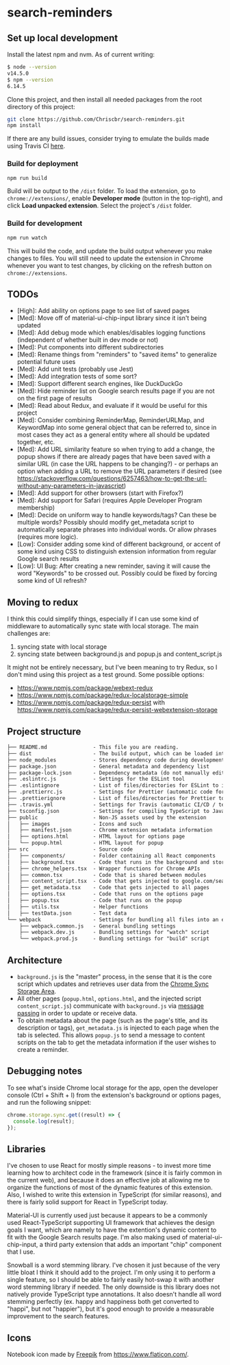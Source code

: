 # search-reminders

## Set up local development

Install the latest npm and nvm. As of current writing:

```bash
$ node --version
v14.5.0
$ npm --version
6.14.5
```

Clone this project, and then install all needed packages from the root directory
of this project:

```bash
git clone https://github.com/Chriscbr/search-reminders.git
npm install
```

If there are any build issues, consider trying to emulate the builds made using
Travis CI [here](https://travis-ci.org/Chriscbr/search-reminders/builds/).

### Build for deployment

```bash
npm run build
```

Build will be output to the `/dist` folder. To load the extension, go to
`chrome://extensions/`, enable **Developer mode** (button in the top-right), and
click **Load unpacked extension**. Select the project's `/dist` folder.

### Build for development

```bash
npm run watch
```

This will build the code, and update the build output whenever you make changes
to files. You will still need to update the extension in Chrome whenever you
want to test changes, by clicking on the refresh button on
`chrome://extensions`.

## TODOs

- [High]: Add ability on options page to see list of saved pages
- [Med]: Move off of material-ui-chip-input library since it isn't being updated
- [Med]: Add debug mode which enables/disables logging functions (independent
  of whether built in dev mode or not)
- [Med]: Put components into different subdirectories
- [Med]: Rename things from "reminders" to "saved items" to generalize
  potential future uses
- [Med]: Add unit tests (probably use Jest)
- [Med]: Add integration tests of some sort?
- [Med]: Support different search engines, like DuckDuckGo
- [Med]: Hide reminder list on Google search results page if you are not on the
  first page of results
- [Med]: Read about Redux, and evaluate if it would be useful for this project
- [Med]: Consider combining ReminderMap, ReminderURLMap, and KeywordMap into
  some general object that can be referred to, since in most cases they act as
  a general entity where all should be updated together, etc.
- [Med]: Add URL similarity feature so when trying to add a change, the popup
  shows if there are already pages that have been saved with a similar URL (in
  case the URL happens to be changing?) - or perhaps an option when adding a URL
  to remove the URL parameters if desired (see
  <https://stackoverflow.com/questions/6257463/how-to-get-the-url-without-any-parameters-in-javascript>)
- [Med]: Add support for other browsers (start with Firefox?)
- [Med]: Add support for Safari (requires Apple Developer Program membership)
- [Med]: Decide on uniform way to handle keywords/tags? Can these be multiple
  words? Possibly should modify get_metadata script to automatically separate
  phrases into individual words. Or allow phrases (requires more logic).
- [Low]: Consider adding some kind of different background, or accent of some
  kind using CSS to distinguish extension information from regular Google search
  results
- [Low]: UI Bug: After creating a new reminder, saving it will cause the word
  "Keywords" to be crossed out. Possibly could be fixed by forcing some kind of
  UI refresh?

## Moving to redux

I think this could simplify things, especially if I can use some kind of
middleware to automatically sync state with local storage. The main challenges
are:

1. syncing state with local storage
2. syncing state between background.js and popup.js and content_script.js

It might not be entirely necessary, but I've been meaning to try Redux, so I
don't mind using this project as a test ground. Some possible options:

- <https://www.npmjs.com/package/webext-redux>
- <https://www.npmjs.com/package/redux-localstorage-simple>
- <https://www.npmjs.com/package/redux-persist> with <https://www.npmjs.com/package/redux-persist-webextension-storage>

## Project structure

```markdown
├── README.md               - This file you are reading.
├── dist                    - The build output, which can be loaded into Chrome
├── node_modules            - Stores dependency code during development
├── package.json            - General metadata and dependency list
├── package-lock.json       - Dependency metadata (do not manually edit)
├── .eslintrc.js            - Settings for the ESLint tool
├── .eslintignore           - List of files/directories for ESLint to ignore
├── .prettierrc.js          - Settings for Prettier (automatic code formatting)
├── .prettierignore         - List of files/directories for Prettier to ignore
├── .travis.yml             - Settings for Travis (automatic CI/CD / testing)
├── tsconfig.json           - Settings for compiling TypeScript to JavaScript
├── public                  - Non-JS assets used by the extension
│   ├── images              - Icons and such
│   ├── manifest.json       - Chrome extension metadata information
│   ├── options.html        - HTML layout for options page
│   └── popup.html          - HTML layout for popup
├── src                     - Source code
│   ├── components/         - Folder containing all React components
│   ├── background.tsx      - Code that runs in the background and stores data
│   ├── chrome_helpers.tsx  - Wrapper functions for Chrome APIs
│   ├── common.tsx          - Code that is shared between modules
│   ├── content_script.tsx  - Code that gets injected to google.com/search
│   ├── get_metadata.tsx    - Code that gets injected to all pages
│   ├── options.tsx         - Code that runs on the options page
│   ├── popup.tsx           - Code that runs on the popup
│   ├── utils.tsx           - Helper functions
│   ├── testData.json       - Test data
└── webpack                 - Settings for bundling all files into an extension
    ├── webpack.common.js   - General bundling settings
    ├── webpack.dev.js      - Bundling settings for "watch" script
    └── webpack.prod.js     - Bundling settings for "build" script
```

## Architecture

- `background.js` is the "master" process, in the sense that it is the core
  script which updates and retrieves user data from the
  [Chrome Sync Storage Area](https://developer.chrome.com/extensions/storage).
- All other pages (`popup.html`, `options.html`, and the injected script
  `content_script.js`) communicate with `background.js` via
  [message passing](https://developer.chrome.com/extensions/messaging) in order
  to update or receive data.
- To obtain metadata about the page (such as the page's title, and its
  description or tags), `get_metadata.js` is injected to each page when the tab
  is selected. This allows `popup.js` to send a message to content scripts on
  the tab to get the metadata information if the user wishes to create a
  reminder.

## Debugging notes

To see what's inside Chrome local storage for the app, open the developer
console (Ctrl + Shift + I) from the extension's background or options pages, and
run the following snippet:

```javascript
chrome.storage.sync.get((result) => {
  console.log(result);
});
```

## Libraries

I've chosen to use React for mostly simple reasons - to invest more time
learning how to architect code in the framework (since it is fairly common in
the current web), and because it does an effective job at allowing me to
organize the functions of most of the dynamic features of this extension.
Also, I wished to write this extension in TypeScript (for similar reasons),
and there is fairly solid support for React in TypeScript today.

Material-UI is currently used just because it appears to be a commonly used
React-TypeScript supporting UI framework that achieves the design goals I want,
which are namely to have the extention's dynamic content to fit with the Google
Search results page. I'm also making used of material-ui-chip-input, a third
party extension that adds an important "chip" component that I use.

Snowball is a word stemming library. I've chosen it just because of the very
little bloat I think it should add to the project. I'm only using it to perform
a single feature, so I should be able to fairly easily hot-swap it with another
word stemming library if needed. The only downside is this library does not
natively provide TypeScript type annotations. It also doesn't handle all word
stemming perfectly (ex. happy and happiness both get converted to "happi", but
not "happier"), but it's good enough to provide a measurable improvement to the
search features.

## Icons

Notebook icon made by [Freepik](https://www.flaticon.com/authors/freepik) from
<https://www.flaticon.com/>.

